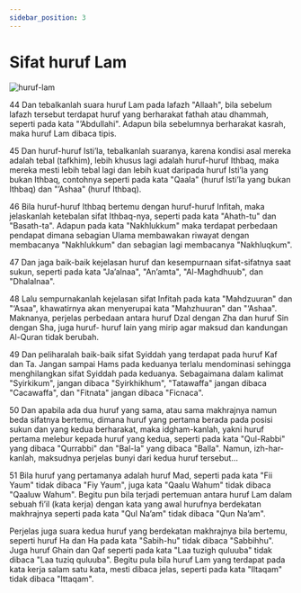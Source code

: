 ```yaml
---
sidebar_position: 3
---
```


# Sifat huruf Lam

![huruf-lam](https://4.bp.blogspot.com/-aw-_pY3m_9g/Wnd4hebXWvI/AAAAAAAAjEc/wiubCcmxp4w59lNNEFdUy1gIBU8i_Wh7ACLcBGAs/s640/makhraj%2Blam.jpg)

44 Dan tebalkanlah suara huruf Lam pada lafazh "Allaah", bila sebelum lafazh tersebut terdapat huruf yang berharakat fathah atau dhammah, seperti pada kata "’Abdullahi". Adapun bila sebelumnya berharakat kasrah, maka huruf Lam dibaca tipis.

45 Dan huruf-huruf Isti’la, tebalkanlah suaranya, karena kondisi asal mereka adalah tebal (tafkhim), lebih khusus lagi adalah huruf-huruf Ithbaq, maka mereka mesti lebih tebal lagi dan lebih kuat daripada huruf Isti’la yang bukan Ithbaq, contohnya seperti pada kata "Qaala" (huruf Isti’la yang bukan Ithbaq) dan "’Ashaa" (huruf Ithbaq).

46 Bila huruf-huruf Ithbaq bertemu dengan huruf-huruf Infitah, maka jelaskanlah ketebalan sifat Ithbaq-nya, seperti pada kata "Ahath-tu" dan "Basath-ta". Adapun pada kata "Nakhlukkum" maka terdapat perbedaan pendapat dimana sebagian Ulama membawakan riwayat dengan membacanya "Nakhlukkum" dan sebagian lagi membacanya "Nakhluqkum".

47 Dan jaga baik-baik kejelasan huruf dan kesempurnaan sifat-sifatnya saat sukun, seperti pada kata "Ja’alnaa", "An’amta", "Al-Maghdhuub", dan "Dhalalnaa".

48 Lalu sempurnakanlah kejelasan sifat Infitah pada kata "Mahdzuuran" dan "‘Asaa", khawatirnya akan menyerupai kata "Mahzhuuran" dan "‘Ashaa". Maknanya, perjelas perbedaan antara huruf Dzal dengan Zha dan huruf Sin dengan Sha, juga huruf- huruf lain yang mirip agar maksud dan kandungan Al-Quran tidak berubah.

49 Dan peliharalah baik-baik sifat Syiddah yang terdapat pada huruf Kaf dan Ta. Jangan sampai Hams pada keduanya terlalu mendominasi sehingga menghilangkan sifat Syiddah pada keduanya. Sebagaimana dalam kalimat "Syirkikum", jangan dibaca "Syirkhikhum", "Tatawaffa" jangan dibaca "Cacawaffa", dan "Fitnata" jangan dibaca "Ficnaca".

50 Dan apabila ada dua huruf yang sama, atau sama makhrajnya namun beda sifatnya bertemu, dimana huruf yang pertama berada pada posisi sukun dan yang kedua berharakat, maka idgham-kanlah, yakni huruf pertama melebur kepada huruf yang kedua, seperti pada kata "Qul-Rabbi" yang dibaca "Qurrabbi" dan "Bal-la" yang dibaca "Balla". Namun, izh-har-kanlah, maksudnya perjelas bunyi dari kedua huruf tersebut...

51 Bila huruf yang pertamanya adalah huruf Mad, seperti pada kata "Fii Yaum" tidak dibaca "Fiy Yaum", juga kata "Qaalu Wahum" tidak dibaca "Qaaluw Wahum". Begitu pun bila terjadi pertemuan antara huruf Lam dalam sebuah fi’il (kata kerja) dengan kata yang awal hurufnya berdekatan makhrajnya seperti pada kata "Qul Na’am" tidak dibaca "Qun Na’am".

Perjelas juga suara kedua huruf yang berdekatan makhrajnya bila bertemu, seperti huruf Ha dan Ha pada kata "Sabih-hu" tidak dibaca "Sabbihhu". Juga huruf Ghain dan Qaf seperti pada kata "Laa tuzigh quluuba" tidak dibaca "Laa tuziq quluuba". Begitu pula bila huruf Lam yang terdapat pada kata kerja salam satu kata, mesti dibaca jelas, seperti pada kata "Iltaqam" tidak dibaca "Ittaqam".
